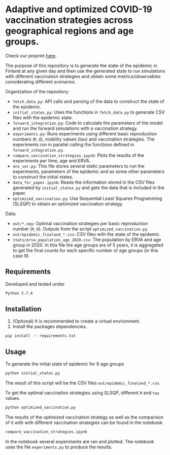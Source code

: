 # Adaptive and optimized COVID-19 vaccination strategies across geographical regions and age groups.

Check our preprint [here](https://arxiv.org/abs/2105.11562).

The purpose of this repository is to generate the state of the epidemic in Finland at any given day and then use the generated state to run simulations with different vaccination strategies and obtain some metrics/observables considerating different scenarios.

Organization of the repository:
- `fetch_data.py`: API calls and parsing of the data to construct the state of the epidemic.
- `initial_states.py`: Uses the functions in `fetch_data.py` to generate CSV files with the epidemic state.
- `forward_integration.py`: Code to calculate the parameters of the model and run the forward simulations with a vaccination strategy.
- `experiments.py`: Runs experiments using different basic reproduction numbers (`R_0`), mobility values (tau) and vaccination strategies. The experiments run in parallel calling the functions defined in `forward_integration.py`.
- `compare_vaccination_strategies.ipynb`: Plots the results of the experiments per time, age and ERVA.
- `env_var.py`: This file stores several static parameters to run the experiments, parameters of the epidemic and as some other parameters to construct the initial states.
- `data_for_paper.ipynb`: Reads the information stored in the CSV files generated by `initial_states.py` and gets the data that is included in the paper.
- `optimized_vaccination.py`: Use Sequential Least Squares Programming (SLSQP) to obtain an optimized vaccination strategy.

Data:
- `out/*.npy`: Optimal vaccination strategies per basic reproduction number (`R_0`). Outputs from the script `optimized_vaccination.py`.
- `out/epidemic_finaland_*.csv`: CSV files with the state of the epidemic.
- `stats/erva_population_age_2020.csv`: The population by ERVA and age group in 2020. In this file the age groups are of 5 years, it is aggregated to get the final counts for each specific number of age groups (in this case 9).

## Requirements
Developed and tested under
```sh
Python 3.7.4
```

## Installation
1. (Optional) It is recommended to create a virtual environment.
2. Install the packages dependencies.
```sh
pip install -r requirements.txt
```

## Usage
To generate the initial state of epidemic for 9 age groups
```sh
python initial_states.py
```
The result of this script will be the CSV files `out/epidemic_finaland_*.csv`.

To get the optimal vaccination strategies using SLSQP, different `R` and `tau` values.
```sh
python optimized_vaccination.py
```

The results of the optimized vaccination strategy as well as the comparison of it with with different vaccination strategies can be found in the notebook
```sh
compare_vaccination_strategies.ipynb
```
In the notebook several experiments are ran and plotted. The notebook uses the file `experiments.py` to produce the results.
